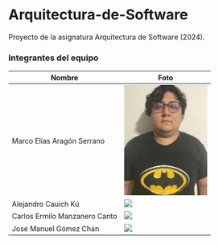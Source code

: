 # Arquitectura-de-Software

Proyecto de la asignatura Arquitectura de Software (2024).

### Integrantes del equipo

| Nombre                         | Foto                                                 |
|--------------------------------|------------------------------------------------------|
| Marco Elias Aragón Serrano    | <img src="README_assets/marco.jpg" height="220">      |
| Alejandro Cauich Kú           | <img src="README_assets/alejandro.jpg" height="220">  |
| Carlos Ermilo Manzanero Canto | <img src="README_assets/carlos.jpg" height="220">     |
| Jose Manuel Gómez Chan        | <img src="README_assets/jose.jpg" height="220">       |
